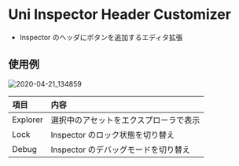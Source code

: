 # Uni Inspector Header Customizer

* Inspector のヘッダにボタンを追加するエディタ拡張

## 使用例

![2020-04-21_134859](https://user-images.githubusercontent.com/6134875/79826545-04cd6b80-83d7-11ea-8dd0-46e639764d78.png)

|項目|内容|
|:--|:--|
|Explorer|選択中のアセットをエクスプローラで表示|
|Lock|Inspector のロック状態を切り替え|
|Debug|Inspector のデバッグモードを切り替え|